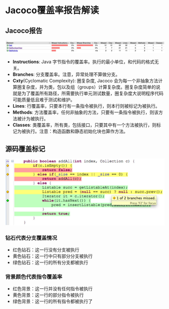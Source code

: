 # Jacoco覆盖率报告解读

## Jacoco报告

![](/assets/img/nhsoft_lsd/2022-08-03-img.png)

* **Instructions**: Java 字节指令的覆盖率。执行的最小单位，和代码的格式无关。
* **Branches**: 分支覆盖率。注意，异常处理不算做分支。
* **Cxty**(Cyclomatic Complexity): 圈复杂度, Jacoco 会为每一个非抽象方法计算圈复杂度，并为类，包以及组（groups）计算复杂度。圈复杂度简单的说就是为了覆盖所有路径，所需要执行单元测试数量，圈复杂度大说明程序代码可能质量低且难于测试和维护。
* **Lines**: 行覆盖率，只要本行有一条指令被执行，则本行则被标记为被执行。
* **Methods**: 方法覆盖率，任何非抽象的方法，只要有一条指令被执行，则该方法被计为被执行。
* **Classes**: 类覆盖率，所有类，包括接口，只要其中有一个方法被执行，则标记为被执行。注意：构造函数和静态初始化块也算作方法。

## 源码覆盖标记

![](/assets/img/nhsoft_lsd/2022-08-03-img_1.png)

### 钻石代表分支覆盖情况
* 红色钻石：这一行没有分支被执行
* 黄色钻石：这一行中只有部分分支被执行
* 绿色钻石：这一行的所有分支都被执行

### 背景颜色代表指令覆盖率
* 红色背景：这一行并没有任何指令被执行
* 黄色背景：这一行的部分指令被执行
* 绿色背景：这一行的所有指令都被执行了
